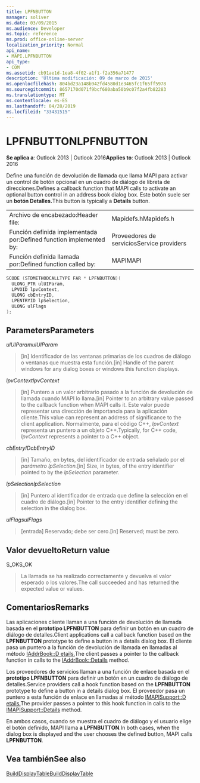 ```yaml
---
title: LPFNBUTTON
manager: soliver
ms.date: 03/09/2015
ms.audience: Developer
ms.topic: reference
ms.prod: office-online-server
localization_priority: Normal
api_name:
- MAPI.LPFNBUTTON
api_type:
- COM
ms.assetid: cb91ae1d-1ea8-4f02-a1f1-f2a356a71477
description: 'Última modificación: 09 de marzo de 2015'
ms.openlocfilehash: 804bd23a148b942fd4580d1e3465fc1f65ff5978
ms.sourcegitcommit: 8657170d071f9bcf680aba50b9c07f2a4fb82283
ms.translationtype: MT
ms.contentlocale: es-ES
ms.lasthandoff: 04/28/2019
ms.locfileid: "33431515"
---
```

# <a name="lpfnbutton"></a><span data-ttu-id="b6181-103">LPFNBUTTON</span><span class="sxs-lookup"><span data-stu-id="b6181-103">LPFNBUTTON</span></span>

  
  
<span data-ttu-id="b6181-104">**Se aplica a**: Outlook 2013 | Outlook 2016</span><span class="sxs-lookup"><span data-stu-id="b6181-104">**Applies to**: Outlook 2013 | Outlook 2016</span></span> 
  
<span data-ttu-id="b6181-105">Define una función de devolución de llamada que llama MAPI para activar un control de botón opcional en un cuadro de diálogo de libreta de direcciones.</span><span class="sxs-lookup"><span data-stu-id="b6181-105">Defines a callback function that MAPI calls to activate an optional button control in an address book dialog box.</span></span> <span data-ttu-id="b6181-106">Este botón suele ser un **botón Detalles.**</span><span class="sxs-lookup"><span data-stu-id="b6181-106">This button is typically a **Details** button.</span></span> 
  
|||
|:-----|:-----|
|<span data-ttu-id="b6181-107">Archivo de encabezado:</span><span class="sxs-lookup"><span data-stu-id="b6181-107">Header file:</span></span>  <br/> |<span data-ttu-id="b6181-108">Mapidefs.h</span><span class="sxs-lookup"><span data-stu-id="b6181-108">Mapidefs.h</span></span>  <br/> |
|<span data-ttu-id="b6181-109">Función definida implementada por:</span><span class="sxs-lookup"><span data-stu-id="b6181-109">Defined function implemented by:</span></span>  <br/> |<span data-ttu-id="b6181-110">Proveedores de servicios</span><span class="sxs-lookup"><span data-stu-id="b6181-110">Service providers</span></span>  <br/> |
|<span data-ttu-id="b6181-111">Función definida llamada por:</span><span class="sxs-lookup"><span data-stu-id="b6181-111">Defined function called by:</span></span>  <br/> |<span data-ttu-id="b6181-112">MAPI</span><span class="sxs-lookup"><span data-stu-id="b6181-112">MAPI</span></span>  <br/> |
   
```cpp
SCODE (STDMETHODCALLTYPE FAR * LPFNBUTTON)(
  ULONG_PTR ulUIParam,
  LPVOID lpvContext,
  ULONG cbEntryID,
  LPENTRYID lpSelection,
  ULONG ulFlags
);
```

## <a name="parameters"></a><span data-ttu-id="b6181-113">Parameters</span><span class="sxs-lookup"><span data-stu-id="b6181-113">Parameters</span></span>

 <span data-ttu-id="b6181-114">_ulUIParam_</span><span class="sxs-lookup"><span data-stu-id="b6181-114">_ulUIParam_</span></span>
  
> <span data-ttu-id="b6181-115">[in] Identificador de las ventanas primarias de los cuadros de diálogo o ventanas que muestra esta función.</span><span class="sxs-lookup"><span data-stu-id="b6181-115">[in] Handle of the parent windows for any dialog boxes or windows this function displays.</span></span>
    
 <span data-ttu-id="b6181-116">_lpvContext_</span><span class="sxs-lookup"><span data-stu-id="b6181-116">_lpvContext_</span></span>
  
> <span data-ttu-id="b6181-117">[in] Puntero a un valor arbitrario pasado a la función de devolución de llamada cuando MAPI lo llama.</span><span class="sxs-lookup"><span data-stu-id="b6181-117">[in] Pointer to an arbitrary value passed to the callback function when MAPI calls it.</span></span> <span data-ttu-id="b6181-118">Este valor puede representar una dirección de importancia para la aplicación cliente.</span><span class="sxs-lookup"><span data-stu-id="b6181-118">This value can represent an address of significance to the client application.</span></span> <span data-ttu-id="b6181-119">Normalmente, para el código C++,  _lpvContext_ representa un puntero a un objeto C++.</span><span class="sxs-lookup"><span data-stu-id="b6181-119">Typically, for C++ code,  _lpvContext_ represents a pointer to a C++ object.</span></span> 
    
 <span data-ttu-id="b6181-120">_cbEntryID_</span><span class="sxs-lookup"><span data-stu-id="b6181-120">_cbEntryID_</span></span>
  
> <span data-ttu-id="b6181-121">[in] Tamaño, en bytes, del identificador de entrada señalado por el _parámetro lpSelection._</span><span class="sxs-lookup"><span data-stu-id="b6181-121">[in] Size, in bytes, of the entry identifier pointed to by the  _lpSelection_ parameter.</span></span> 
    
 <span data-ttu-id="b6181-122">_lpSelection_</span><span class="sxs-lookup"><span data-stu-id="b6181-122">_lpSelection_</span></span>
  
> <span data-ttu-id="b6181-123">[in] Puntero al identificador de entrada que define la selección en el cuadro de diálogo.</span><span class="sxs-lookup"><span data-stu-id="b6181-123">[in] Pointer to the entry identifier defining the selection in the dialog box.</span></span>
    
 <span data-ttu-id="b6181-124">_ulFlags_</span><span class="sxs-lookup"><span data-stu-id="b6181-124">_ulFlags_</span></span>
  
> <span data-ttu-id="b6181-125">[entrada] Reservado; debe ser cero.</span><span class="sxs-lookup"><span data-stu-id="b6181-125">[in] Reserved; must be zero.</span></span>
    
## <a name="return-value"></a><span data-ttu-id="b6181-126">Valor devuelto</span><span class="sxs-lookup"><span data-stu-id="b6181-126">Return value</span></span>

<span data-ttu-id="b6181-127">S_OK</span><span class="sxs-lookup"><span data-stu-id="b6181-127">S_OK</span></span> 
  
> <span data-ttu-id="b6181-128">La llamada se ha realizado correctamente y devuelva el valor esperado o los valores.</span><span class="sxs-lookup"><span data-stu-id="b6181-128">The call succeeded and has returned the expected value or values.</span></span>
    
## <a name="remarks"></a><span data-ttu-id="b6181-129">Comentarios</span><span class="sxs-lookup"><span data-stu-id="b6181-129">Remarks</span></span>

<span data-ttu-id="b6181-130">Las aplicaciones cliente llaman a una función de devolución de llamada basada en el **prototipo LPFNBUTTON** para definir un botón en un cuadro de diálogo de detalles.</span><span class="sxs-lookup"><span data-stu-id="b6181-130">Client applications call a callback function based on the **LPFNBUTTON** prototype to define a button in a details dialog box.</span></span> <span data-ttu-id="b6181-131">El cliente pasa un puntero a la función de devolución de llamada en llamadas al método [IAddrBook::D etails.](iaddrbook-details.md)</span><span class="sxs-lookup"><span data-stu-id="b6181-131">The client passes a pointer to the callback function in calls to the [IAddrBook::Details](iaddrbook-details.md) method.</span></span> 
  
<span data-ttu-id="b6181-132">Los proveedores de servicios llaman a una función de enlace basada en el **prototipo LPFNBUTTON** para definir un botón en un cuadro de diálogo de detalles.</span><span class="sxs-lookup"><span data-stu-id="b6181-132">Service providers call a hook function based on the **LPFNBUTTON** prototype to define a button in a details dialog box.</span></span> <span data-ttu-id="b6181-133">El proveedor pasa un puntero a esta función de enlace en llamadas al método [IMAPISupport::D etails.](imapisupport-details.md)</span><span class="sxs-lookup"><span data-stu-id="b6181-133">The provider passes a pointer to this hook function in calls to the [IMAPISupport::Details](imapisupport-details.md) method.</span></span> 
  
<span data-ttu-id="b6181-134">En ambos casos, cuando se muestra el cuadro de diálogo y el usuario elige el botón definido, MAPI llama **a LPFNBUTTON**.</span><span class="sxs-lookup"><span data-stu-id="b6181-134">In both cases, when the dialog box is displayed and the user chooses the defined button, MAPI calls **LPFNBUTTON**.</span></span> 
  
## <a name="see-also"></a><span data-ttu-id="b6181-135">Vea también</span><span class="sxs-lookup"><span data-stu-id="b6181-135">See also</span></span>



[<span data-ttu-id="b6181-136">BuildDisplayTable</span><span class="sxs-lookup"><span data-stu-id="b6181-136">BuildDisplayTable</span></span>](builddisplaytable.md)

